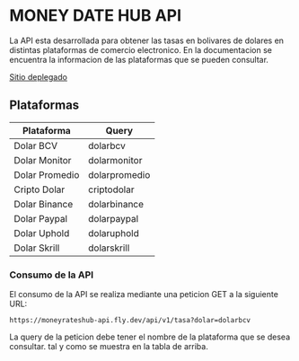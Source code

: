 # MONEY DATE HUB API

La API esta desarrollada para obtener las tasas en bolivares de dolares en distintas
plataformas de comercio electronico. En la documentacion se encuentra la informacion de las
plataformas que se pueden consultar.

[Sitio deplegado](https://moneyrateshub-api.fly.dev/)

## Plataformas

| Plataforma     | Query         |
| -------------- | ------------- |
| Dolar BCV      | dolarbcv      |
| Dolar Monitor  | dolarmonitor  |
| Dolar Promedio | dolarpromedio |
| Cripto Dolar   | criptodolar   |
| Dolar Binance  | dolarbinance  |
| Dolar Paypal   | dolarpaypal   |
| Dolar Uphold   | dolaruphold   |
| Dolar Skrill   | dolarskrill   |

### Consumo de la API

El consumo de la API se realiza mediante una peticion GET a la siguiente URL:

`https://moneyrateshub-api.fly.dev/api/v1/tasa?dolar=dolarbcv`

La query de la peticion debe tener el nombre de la plataforma que se desea consultar. tal y
como se muestra en la tabla de arriba.
